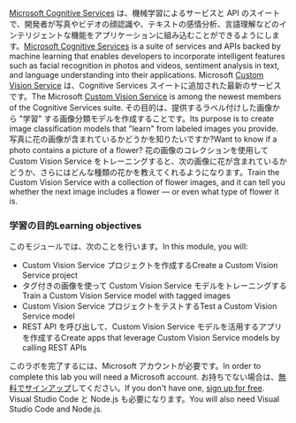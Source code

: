 <span data-ttu-id="909ff-101">[Microsoft Cognitive Services](https://azure.microsoft.com/services/cognitive-services/ "Microsoft Cognitive Services") は、機械学習によるサービスと API のスイートで、開発者が写真やビデオの顔認識や、テキストの感情分析、言語理解などのインテリジェントな機能をアプリケーションに組み込むことができるようにします。</span><span class="sxs-lookup"><span data-stu-id="909ff-101">[Microsoft Cognitive Services](https://azure.microsoft.com/services/cognitive-services/ "Microsoft Cognitive Services") is a suite of services and APIs backed by machine learning that enables developers to incorporate intelligent features such as facial recognition in photos and videos, sentiment analysis in text, and language understanding into their applications.</span></span> <span data-ttu-id="909ff-102">Microsoft [Custom Vision Service](https://azure.microsoft.com/services/cognitive-services/custom-vision-service/) は、Cognitive Services スイートに追加された最新のサービスです。</span><span class="sxs-lookup"><span data-stu-id="909ff-102">The Microsoft [Custom Vision Service](https://azure.microsoft.com/services/cognitive-services/custom-vision-service/) is among the newest members of the Cognitive Services suite.</span></span> <span data-ttu-id="909ff-103">その目的は、提供するラベル付けした画像から "学習" する画像分類モデルを作成することです。</span><span class="sxs-lookup"><span data-stu-id="909ff-103">Its purpose is to create image classification models that "learn" from labeled images you provide.</span></span> <span data-ttu-id="909ff-104">写真に花の画像が含まれているかどうかを知りたいですか?</span><span class="sxs-lookup"><span data-stu-id="909ff-104">Want to know if a photo contains a picture of a flower?</span></span> <span data-ttu-id="909ff-105">花の画像のコレクションを使用して Custom Vision Service をトレーニングすると、次の画像に花が含まれているかどうか、さらにはどんな種類の花かを教えてくれるようになります。</span><span class="sxs-lookup"><span data-stu-id="909ff-105">Train the Custom Vision Service with a collection of flower images, and it can tell you whether the next image includes a flower — or even what type of flower it is.</span></span>

### <a name="learning-objectives"></a><span data-ttu-id="909ff-106">学習の目的</span><span class="sxs-lookup"><span data-stu-id="909ff-106">Learning objectives</span></span>

<span data-ttu-id="909ff-107">このモジュールでは、次のことを行います。</span><span class="sxs-lookup"><span data-stu-id="909ff-107">In this module, you will:</span></span>

- <span data-ttu-id="909ff-108">Custom Vision Service プロジェクトを作成する</span><span class="sxs-lookup"><span data-stu-id="909ff-108">Create a Custom Vision Service project</span></span> 
- <span data-ttu-id="909ff-109">タグ付きの画像を使って Custom Vision Service モデルをトレーニングする</span><span class="sxs-lookup"><span data-stu-id="909ff-109">Train a Custom Vision Service model with tagged images</span></span>  
- <span data-ttu-id="909ff-110">Custom Vision Service プロジェクトをテストする</span><span class="sxs-lookup"><span data-stu-id="909ff-110">Test a Custom Vision Service model</span></span> 
- <span data-ttu-id="909ff-111">REST API を呼び出して、Custom Vision Service モデルを活用するアプリを作成する</span><span class="sxs-lookup"><span data-stu-id="909ff-111">Create apps that leverage Custom Vision Service models by calling REST APIs</span></span>

<span data-ttu-id="909ff-112">このラボを完了するには、Microsoft アカウントが必要です。</span><span class="sxs-lookup"><span data-stu-id="909ff-112">In order to complete this lab you will need a Microsoft account.</span></span> <span data-ttu-id="909ff-113">お持ちでない場合は、[無料でサインアップ](https://account.microsoft.com/account)してください。</span><span class="sxs-lookup"><span data-stu-id="909ff-113">If you don't have one, [sign up for free](https://account.microsoft.com/account).</span></span> <span data-ttu-id="909ff-114">Visual Studio Code と Node.js も必要になります。</span><span class="sxs-lookup"><span data-stu-id="909ff-114">You will also need Visual Studio Code and Node.js.</span></span>